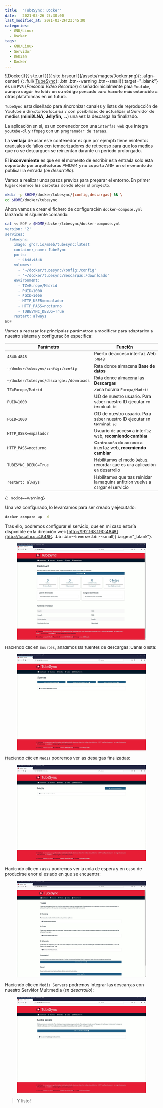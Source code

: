 ```yaml
---
title:  "TubeSync: Docker"
date:   2021-03-26 23:30:00
last_modified_at: 2021-03-26T23:45:00
categories:
  - GNU/Linux
  - Docker
tags:
  - GNU/Linux
  - Servidor
  - Debian
  - Docker
---
```


![Docker]({{ site.url }}{{ site.baseurl }}/assets/images/Docker.png){: .align-center}
{: .full}
[TubeSync](https://github.com/meeb/tubesync){: .btn .btn--warning .btn--small}{:target="_blank"} es un `PVR` (*Personal Video Recorder*) diseñado inicialmente para `Youtube`, aunque según he leido en su código pensado para hacerlo más extensible a otras plataformas en un futuro.

`TubeSync` esta diseñado para sincronizar canales y listas de reproducción de Youtube a directorios locales y con posibilidad de actualizar el Servidor de medios (**miniDLNA, Jellyfin, ...**) una vez la descarga ha finalizado.

La aplicación en si, es un contenedor con una `interfaz web` que integra `youtube-dl` y `ffmpeg` con un `programador de tareas`.

La **ventaja** de usar este contenedor es que por ejemplo tiene reintentos graduales de fallos con temporizadores de retroceso para que los medios que no se descarguen se reintentan durante un periodo prolongado.

El **inconveniente** es que en el momento de escribir esta entrada solo esta soportado por arquitecturas AMD64 y no soporta ARM en el momento de publicar la entrada (*en desarrollo*).

Vamos a realizar unos pasos previos para preparar el entorno. En primer lugar creamos las carpetas donde alojar el proyecto:

```bash
mkdir -p $HOME/docker/tubesync/{config,descargas} && \
cd $HOME/docker/tubesync
```

Ahora vamos a crear el fichero de configuración `docker-compose.yml` lanzando el siguiente comando:

```bash
cat << EOF > $HOME/docker/tubesync/docker-compose.yml
version: '2'
services:
  tubesync:
    image: ghcr.io/meeb/tubesync:latest
    container_name: TubeSync
    ports:
      - 4848:4848
    volumes:
      - '~/docker/tubesync/config:/config'
      - '~/docker/tubesync/descargas:/downloads'
    environment:
      - TZ=Europe/Madrid
      - PUID=1000
      - PGID=1000
      - HTTP_USER=empalador
      - HTTP_PASS=nocturno
      - TUBESYNC_DEBUG=True
    restart: always
EOF
```

Vamos a repasar los principales parámetros a modificar para adaptarlos a nuestro sistema y configuración especifica:

| Parámetro | Función |
| ------ | ------ |
| `4848:4848` | Puerto de acceso interfaz Web `:4848` |
| `~/docker/tubesync/config:/config` | Ruta donde almacena **Base de datos** |
| `~/docker/tubesync/descargas:/downloads` | Ruta donde almacena las **Descargas** |
| `TZ=Europe/Madrid` | Zona horaria `Europa/Madrid` |
| `PUID=1000` | UID de nuestro usuario. Para saber nuestro ID ejecutar en terminal: `id` |
| `PGID=1000` | GID de nuestro usuario. Para saber nuestro ID ejecutar en terminal: `id` |
| `HTTP_USER=empalador` | Usuario de acceso a interfaz web, **recomiendo cambiar** |
| `HTTP_PASS=nocturno` | Contraseña de acceso a interfaz web, **recomiendo cambiar** |
| `TUBESYNC_DEBUG=True` | Habilitamos el modo `Debug`, recordar que es una aplicación en desarrollo |
| `restart: always` | Habilitamos que tras reiniciar la maquina anfitrion vuelva a cargar el servicio |
{: .notice--warning}

Una vez configurado, lo levantamos para ser creado y ejecutado:

```bash
docker-compose up -d
```

Tras ello, podremos configurar el servicio, que en mi caso estaría disponible en la dirección web [http://192.168.1.90:4848](http://localhost:4848){: .btn .btn--inverse .btn--small}{:target="_blank"}.

<figure>
    <a href="/assets/images/posts/dozzle1.jpg"><img src="/assets/images/posts/tubesync1.jpg"></a>
</figure>

Haciendo clic en `Sources`, añadimos las fuentes de descargas: Canal o lista:

<figure>
    <a href="/assets/images/posts/dozzle1.jpg"><img src="/assets/images/posts/tubesync2.jpg"></a>
</figure>

Haciendo clic en `Media` podremos ver las desargas finalizadas:

<figure>
    <a href="/assets/images/posts/dozzle1.jpg"><img src="/assets/images/posts/tubesync3.jpg"></a>
</figure>

Haciendo clic en `Tasks` podremos ver la cola de espera y en caso de producirse error el estado en que se encuentra:

<figure>
    <a href="/assets/images/posts/dozzle1.jpg"><img src="/assets/images/posts/tubesync4.jpg"></a>
</figure>

Haciendo clic en `Media Servers` podremos integrar las descargas con nuestro Servidor Multimedia (*en desarrollo*):

<figure>
    <a href="/assets/images/posts/dozzle1.jpg"><img src="/assets/images/posts/tubesync5.jpg"></a>
</figure>

> Y listo!
